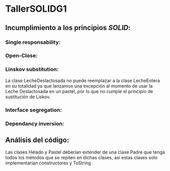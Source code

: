 # TallerSOLIDG1
##  Incumplimiento a los principios *SOLID*:
### Single responsability:

### Open-Close:

### Linskov substitution: 
La clase LecheDeslactosada no puede reemplazar a la clase LecheEntera en su totalidad ya que lanzamos una excepción al momento de usar la Leche Deslactosada en un pastel, por lo que no cumple el principio de sustitución de Liskov.

### Interface segregation:

### Dependancy inversion:


## Análisis del código:
Las clases Helado y Pastel deberían extender de una clase Padre que tenga todos los métodos que se repiten en dichas clases, así estas clases solo implementarían constructores y ToString
